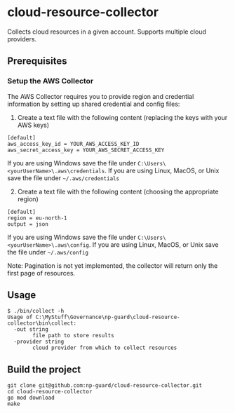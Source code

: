 # cloud-resource-collector
Collects cloud resources in a given account. Supports multiple cloud providers.

## Prerequisites

### Setup the AWS Collector

The AWS Collector requires you to provide region and credential information by setting up shared credential and config files:

1. Create a text file with the following content (replacing the keys with your AWS keys)
```shell
[default]
aws_access_key_id = YOUR_AWS_ACCESS_KEY_ID
aws_secret_access_key = YOUR_AWS_SECRET_ACCESS_KEY
```
If you are using Windows save the file under `C:\Users\<yourUserName>\.aws\credentials`.
If you are using Linux, MacOS, or Unix save the file under `~/.aws/credentials`

2. Create a text file with the following content (choosing the appropriate region)
```shell
[default]
region = eu-north-1
output = json
```
If you are using Windows save the file under `C:\Users\<yourUserName>\.aws\config`.
If you are using Linux, MacOS, or Unix save the file under `~/.aws/config`

Note: Pagination is not yet implemented, the collector will return only the first page of resources.


## Usage

```shell
$ ./bin/collect -h
Usage of C:\MyStuff\Governance\np-guard\cloud-resource-collector\bin\collect:
  -out string
        file path to store results
  -provider string
        cloud provider from which to collect resources
```

## Build the project

```shell
git clone git@github.com:np-guard/cloud-resource-collector.git
cd cloud-resource-collector
go mod download
make
```

